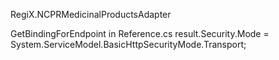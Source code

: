 RegiX.NCPRMedicinalProductsAdapter

GetBindingForEndpoint in Reference.cs 
result.Security.Mode = System.ServiceModel.BasicHttpSecurityMode.Transport;

